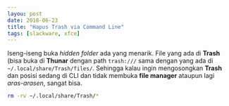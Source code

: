 ```yaml
---
layou: post
date: 2018-06-23
title: "Hapus Trash via Command Line"
tags: [slackware, xfce]
---
```


Iseng-iseng buka _hidden folder_ ada yang menarik. File yang ada di **Trash** (bisa buka di **Thunar** dengan path <code>trash:///</code> sama dengan yang ada di <code>~/.local/share/Trash/files/</code>. Sehingga kalau ingin mengosongkan **Trash** dan posisi sedang di CLI dan tidak membuka **file manager** ataupun lagi _aras-arasen_, sangat bisa.

```bash
rm -rv ~/.local/share/Trash/*
```
